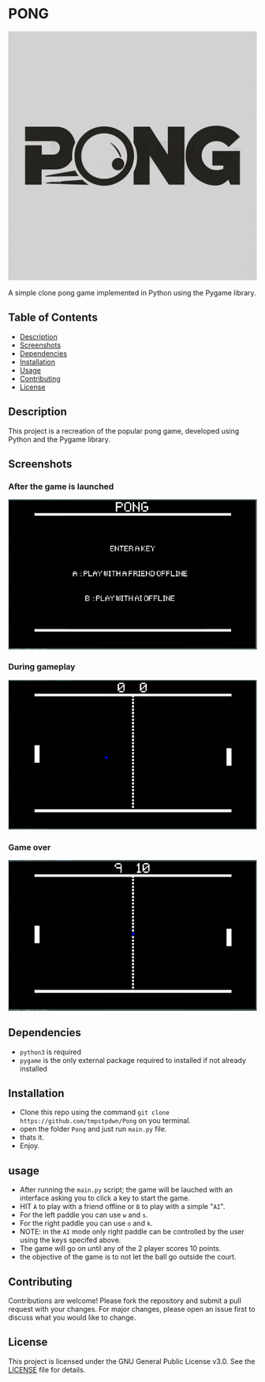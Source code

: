 # PONG

![PONG logo](logo.png)

A simple clone pong game implemented in Python using the Pygame library.

## Table of Contents

- [Description](#description)
- [Screenshots](#screenshots)
- [Dependencies](#dependencies) 
- [Installation](#installation)
- [Usage](#usage)
- [Contributing](#contributing)
- [License](#license)


## Description

This project is a recreation of the popular pong game, developed using Python and the Pygame library.

## Screenshots

### After the game is launched
![Gameplay Screenshot](screenshots/start.png)

### During gameplay
![Gameplay Screenshot](screenshots/gameplay.png)

### Game over
![Gameplay Screenshot](screenshots/gameover.png)

## Dependencies

- `python3` is required
- `pygame` is the only external package required to installed if not already installed

## Installation

- Clone this repo using the command `git clone https://github.com/tmpstpdwn/Pong` on you terminal.
- open the folder `Pong` and just run `main.py` file. 
- thats it.
- Enjoy.

## usage 

- After running the `main.py` script; the game will be lauched with an interface asking you to click a key to start the game.
- HIT `A` to play with a friend offline or `B` to play with a simple "`AI`".
- For the left paddle you can use `w` and `s`.
- For the right paddle you can use `o` and `k`.
- NOTE: in the `AI` mode only right paddle can be controlled by the user using the keys specifed above.
- The game will go on until any of the 2 player scores 10 points.
- the objective of the game is to not let the ball go outside the court.

## Contributing

Contributions are welcome! Please fork the repository and submit a pull request with your changes. For major changes, please open an issue first to discuss what you would like to change.

## License

This project is licensed under the GNU General Public License v3.0. See the [LICENSE](LICENSE) file for details.
